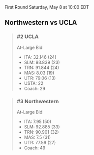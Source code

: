 First Round
Saturday, May 8 at 10:00 EDT
## Northwestern vs UCLA

> ### #2 UCLA  
> At-Large Bid  
> - ITA: 32.146 (24)  
> - SLM: 93.839 (23)  
> - TRN: 91.844 (24)  
> - MAS: 8.03 (19)  
> - UTR: 79.06 (13)  
> - USTA: 22  
> - Coach: 29  

> ### #3 Northwestern  
> At-Large Bid  
> - ITA: 7.95 (50)  
> - SLM: 92.885 (33)  
> - TRN: 90.901 (32)  
> - MAS: 7.5 (31)  
> - UTR: 77.56 (27)  
> - Coach: 49  